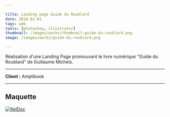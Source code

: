 ```yaml
---

title: Landing page Guide du Roublard
date: 2018-01-01
tags: web
tools: [photoshop, illustrator]
thumbnail: /images/works/thumbnail-guide-du-roublard.png
image: /images/works/guide-du-roublard.png

---
```


Réalisation d'une Landing Page promouvant le livre numérique "Guide du Roublard" de Guillaume Michels.

---

**Client :** Amplibook

---

## Maquette

[![KelDoc](/images/works/guide-du-roublard.png)](/images/works/guide-du-roublard.png)
